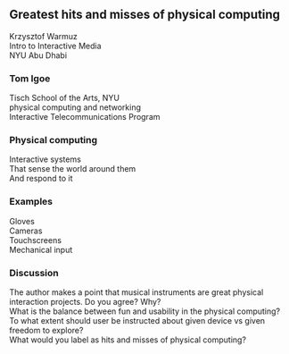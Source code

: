 ## Greatest hits and misses of physical computing

Krzysztof Warmuz\
Intro to Interactive Media\
NYU Abu Dhabi


### Tom Igoe

Tisch School of the Arts, NYU\
physical computing and networking\
Interactive Telecommunications Program


### Physical computing

Interactive systems\
That sense the world around them\
And respond to it


### Examples

Gloves\
Cameras\
Touchscreens\
Mechanical input


### Discussion

The author makes a point that musical instruments are great physical interaction projects. Do you agree? Why?\
What is the balance between fun and usability in the physical computing?\
To what extent should user be instructed about given device vs given freedom to explore?\
What would you label as hits and misses of physical computing?

